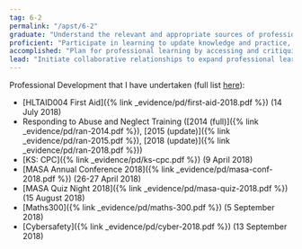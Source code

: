 ```yaml
---
tag: 6-2
permalink: "/apst/6-2"
graduate: "Understand the relevant and appropriate sources of professional learning for teachers."
proficient: "Participate in learning to update knowledge and practice, targeted to professional needs and school and/or system priorities."
accomplished: "Plan for professional learning by accessing and critiquing relevant research, engage in high quality targeted opportunities to improve practice and offer quality placements for pre-service teachers where applicable."
lead: "Initiate collaborative relationships to expand professional learning opportunities, engage in research, and provide quality opportunities and placements for pre-service teachers."
---
```

Professional Development that I have undertaken (full list [here](/pd/)):
* [HLTAID004 First Aid]({% link _evidence/pd/first-aid-2018.pdf %}) (14 July 2018)
* Responding to Abuse and Neglect Training ([2014 (full)]({% link _evidence/pd/ran-2014.pdf %}), [2015 (update)]({% link _evidence/pd/ran-2015.pdf %}), [2018 (update)]({% link _evidence/pd/ran-2018.pdf %}))
* [KS: CPC]({% link _evidence/pd/ks-cpc.pdf %}) (9 April 2018)
* [MASA Annual Conference 2018]({% link _evidence/pd/masa-conf-2018.pdf %}) (26-27 April 2018)
* [MASA Quiz Night 2018]({% link _evidence/pd/masa-quiz-2018.pdf %}) (15 August 2018)
* [Maths300]({% link _evidence/pd/maths-300.pdf %}) (5 September 2018)
* [Cybersafety]({% link _evidence/pd/cyber-2018.pdf %}) (13 September 2018)